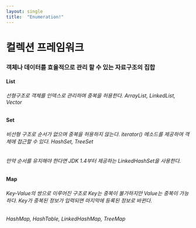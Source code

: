 ```yaml
---
layout: single
title:  "Enumeration!"
---
```


# 컬렉션 프레임워크

### 객체나 데이터를 효율적으로 관리 할 수 있는 자료구조의 집합

#### List
###### 선형구조로 객체를 인덱스로 관리하며 중복을 허용한다. ArrayList, LinkedList, Vector
<!-- <pre>
  <code>
     Vector<String> vectorList = new Vector<>();
     vectorList.add("딸기");
     vectorList.add("바나나");
     Enumeration<String> enum = vectorList.elements();

     while(enum.hasmoreElements()){
       String str = enum.nextElement();
       System.out.println(str);
     }
  </code>
</pre> -->

#### Set
###### 비선형 구조로 순서가 없으며 중복을 허용하지 않는다. iterator() 메소드를 제공하여 객체에 접근할 수 있다. HashSet, TreeSet
###### 만약 순서를 유지해야 한다면 JDK 1.4부터 제공하는 LinkedHashSet을 사용한다.

#### Map
###### Key-Value의 쌍으로 이루어진 구조로 Key는 중복이 불가하지만 Value는 중복이 가능하다. Key가 중복된 정보가 입력되면 마지막에 등록된 정보로 바뀐다.
###### HashMap, HashTable, LinkedHashMap, TreeMap



